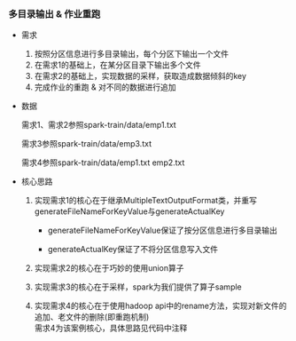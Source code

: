 ### 多目录输出  & 作业重跑

* 需求

  1. 按照分区信息进行多目录输出，每个分区下输出一个文件  
  2. 在需求1的基础上，在某分区目录下输出多个文件
  3. 在需求2的基础上，实现数据的采样，获取造成数据倾斜的key  
  4. 完成作业的重跑 & 对不同的数据进行追加
  

* 数据
  
  需求1、需求2参照spark-train/data/emp1.txt
  
  需求3参照spark-train/data/emp3.txt
  
  需求4参照spark-train/data/emp1.txt emp2.txt
  

* 核心思路

  1. 实现需求1的核心在于继承MultipleTextOutputFormat类，并重写generateFileNameForKeyValue与generateActualKey

     - generateFileNameForKeyValue保证了按分区信息进行多目录输出   

     - generateActualKey保证了不将分区信息写入文件    

  2. 实现需求2的核心在于巧妙的使用union算子 

  3. 实现需求3的核心在于采样，spark为我们提供了算子sample  
  
  4. 实现需求4的核心在于使用hadoop api中的rename方法，实现对新文件的追加、老文件的删除(即重跑机制)  
     需求4为该案例核心，具体思路见代码中注释